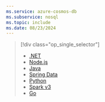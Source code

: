 ```yaml
---
ms.service: azure-cosmos-db
ms.subservice: nosql
ms.topic: include
ms.date: 08/23/2024
---
```


> [!div class="op_single_selector"]
>
> - [.NET](../quickstart-dotnet.md)
> - [Node.js](../quickstart-nodejs.md)
> - [Java](../quickstart-java.md)
> - [Spring Data](../quickstart-java-spring-data.md)
> - [Python](../quickstart-python.md)
> - [Spark v3](../quickstart-spark.md)
> - [Go](../quickstart-go.md)
>